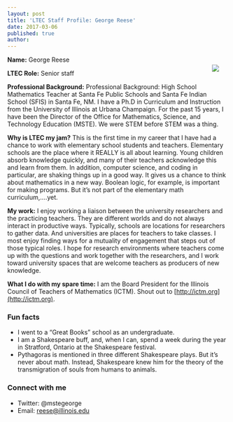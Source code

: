 ```yaml
---
layout: post
title: 'LTEC Staff Profile: George Reese'
date: 2017-03-06
published: true
author:
---
```


<img src="http://everydaycomputing.org/static/img/portfolio/reese.jpg" style="float:right;padding:20px;">

**Name:** George Reese

**LTEC Role:**  Senior staff

**Professional Background:** Professional Background: High School Mathematics Teacher at Santa Fe Public Schools and Santa Fe Indian School (SFIS) in Santa Fe, NM. I have a Ph.D in Curriculum and Instruction from the University of Illinois at Urbana Champaign. For the past 15 years, I have been the Director of the Office for Mathematics, Science, and Technology Education (MSTE). We were STEM before STEM was a thing.  

<!--excerpt-->

**Why is LTEC my jam?** This is the first time in my career that I have had a chance to work with elementary school students and teachers. Elementary schools are the place where it REALLY is all about learning. Young children absorb knowledge quickly, and many of their teachers acknowledge this and learn from them. In addition, computer science, and coding in particular, are shaking things up in a good way. It gives us a chance to think about mathematics in a new way. Boolean logic, for example, is important for making programs. But it’s not part of the elementary math curriculum,….yet.

**My work:** I enjoy working a liaison between the university researchers and the practicing teachers. They are different worlds and do not always interact in productive ways. Typically, schools are locations for researchers to gather data. And universities are places for teachers to take classes. I most enjoy finding ways for a mutuality of engagement that steps out of those typical roles. I hope for research environments where teachers come up with the questions and work together with the researchers, and I work toward university spaces that are welcome teachers as producers of new knowledge.

**What I do with my spare time:**  I am the Board President for the Illinois Council of Teachers of Mathematics (ICTM). Shout out to [http://ictm.org](http://ictm.org).

### Fun facts ###
* I went to a “Great Books” school as an undergraduate.
* I am a Shakespeare buff, and, when I can, spend a week during the year in Stratford, Ontario at the Shakespeare festival.
* Pythagoras is mentioned in three different Shakespeare plays. But it’s never about math. Instead, Shakespeare knew him for the theory of the transmigration of souls from humans to animals.  


### Connect with me ###
* Twitter: @mstegeorge
* Email: [reese@illinois.edu](mailto:reese@illinois.edu)
